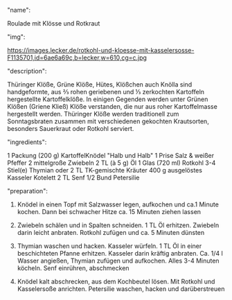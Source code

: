 "name": 

Roulade mit Klösse und Rotkraut




"img": 

https://images.lecker.de/rotkohl-und-kloesse-mit-kasselersosse-F1135701,id=6ae6a69c,b=lecker,w=610,cg=c.jpg




"description": 

Thüringer Klöße, Grüne Klöße, Hütes, Klößchen auch Knölla sind handgeformte, aus ⅔ rohen geriebenen und ⅓ zerkochten Kartoffeln hergestellte Kartoffelklöße. In einigen Gegenden werden unter Grünen Klößen (Griene Kließ) Klöße verstanden, die nur aus roher Kartoffelmasse hergestellt werden. Thüringer Klöße werden traditionell zum Sonntagsbraten zusammen mit verschiedenen gekochten Krautsorten, besonders Sauerkraut oder Rotkohl serviert.




"ingredients":

1 Packung (200 g) KartoffelKnödel "Halb und Halb"
1 Prise Salz & weißer Pfeffer
2  mittelgroße Zwiebeln
2 TL (à 5 g)
Öl
1 Glas (720 ml)
Rotkohl
3-4 Stiel(e)
Thymian oder
2 TL
TK-gemischte Kräuter
400 g
ausgelöstes Kasseler Kotelett
2 TL
Senf
1/2 Bund
Petersilie




"preparation": 

1) Knödel in einen Topf mit Salzwasser legen, aufkochen und ca.1 Minute kochen. Dann bei schwacher Hitze ca. 15 Minuten ziehen lassen

2) Zwiebeln schälen und in Spalten schneiden. 1 TL Öl erhitzen. Zwiebeln darin leicht anbraten. Rotkohl zufügen und ca. 5 Minuten dünsten

3) Thymian waschen und hacken. Kasseler würfeln. 1 TL Öl in einer 
beschichteten Pfanne erhitzen. Kasseler darin kräftig anbraten. Ca. 1/4 l Wasser angießen, Thymian zufügen und aufkochen. Alles 3-4 Minuten köcheln. Senf einrühren, abschmecken

4) Knödel kalt abschrecken, aus dem Kochbeutel lösen. Mit Rotkohl und Kasselersoße anrichten. Petersilie waschen, hacken und darüberstreuen

